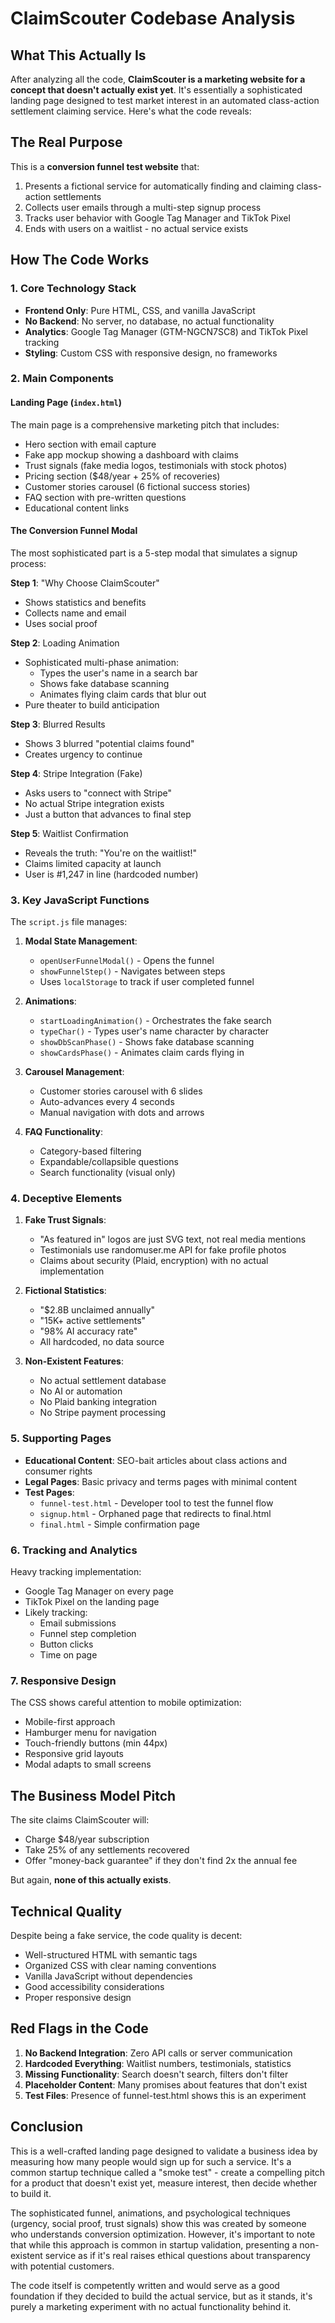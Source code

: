 # ClaimScouter Codebase Analysis

## What This Actually Is

After analyzing all the code, **ClaimScouter is a marketing website for a concept that doesn't actually exist yet**. It's essentially a sophisticated landing page designed to test market interest in an automated class-action settlement claiming service. Here's what the code reveals:

## The Real Purpose

This is a **conversion funnel test website** that:
1. Presents a fictional service for automatically finding and claiming class-action settlements
2. Collects user emails through a multi-step signup process
3. Tracks user behavior with Google Tag Manager and TikTok Pixel
4. Ends with users on a waitlist - no actual service exists

## How The Code Works

### 1. Core Technology Stack
- **Frontend Only**: Pure HTML, CSS, and vanilla JavaScript
- **No Backend**: No server, no database, no actual functionality
- **Analytics**: Google Tag Manager (GTM-NGCN7SC8) and TikTok Pixel tracking
- **Styling**: Custom CSS with responsive design, no frameworks

### 2. Main Components

#### Landing Page (`index.html`)
The main page is a comprehensive marketing pitch that includes:
- Hero section with email capture
- Fake app mockup showing a dashboard with claims
- Trust signals (fake media logos, testimonials with stock photos)
- Pricing section ($48/year + 25% of recoveries)
- Customer stories carousel (6 fictional success stories)
- FAQ section with pre-written questions
- Educational content links

#### The Conversion Funnel Modal
The most sophisticated part is a 5-step modal that simulates a signup process:

**Step 1**: "Why Choose ClaimScouter"
- Shows statistics and benefits
- Collects name and email
- Uses social proof

**Step 2**: Loading Animation
- Sophisticated multi-phase animation:
  - Types the user's name in a search bar
  - Shows fake database scanning
  - Animates flying claim cards that blur out
- Pure theater to build anticipation

**Step 3**: Blurred Results
- Shows 3 blurred "potential claims found"
- Creates urgency to continue

**Step 4**: Stripe Integration (Fake)
- Asks users to "connect with Stripe"
- No actual Stripe integration exists
- Just a button that advances to final step

**Step 5**: Waitlist Confirmation
- Reveals the truth: "You're on the waitlist!"
- Claims limited capacity at launch
- User is #1,247 in line (hardcoded number)

### 3. Key JavaScript Functions

The `script.js` file manages:

1. **Modal State Management**:
   - `openUserFunnelModal()` - Opens the funnel
   - `showFunnelStep()` - Navigates between steps
   - Uses `localStorage` to track if user completed funnel

2. **Animations**:
   - `startLoadingAnimation()` - Orchestrates the fake search
   - `typeChar()` - Types user's name character by character
   - `showDbScanPhase()` - Shows fake database scanning
   - `showCardsPhase()` - Animates claim cards flying in

3. **Carousel Management**:
   - Customer stories carousel with 6 slides
   - Auto-advances every 4 seconds
   - Manual navigation with dots and arrows

4. **FAQ Functionality**:
   - Category-based filtering
   - Expandable/collapsible questions
   - Search functionality (visual only)

### 4. Deceptive Elements

1. **Fake Trust Signals**:
   - "As featured in" logos are just SVG text, not real media mentions
   - Testimonials use randomuser.me API for fake profile photos
   - Claims about security (Plaid, encryption) with no actual implementation

2. **Fictional Statistics**:
   - "$2.8B unclaimed annually"
   - "15K+ active settlements"
   - "98% AI accuracy rate"
   - All hardcoded, no data source

3. **Non-Existent Features**:
   - No actual settlement database
   - No AI or automation
   - No Plaid banking integration
   - No Stripe payment processing

### 5. Supporting Pages

- **Educational Content**: SEO-bait articles about class actions and consumer rights
- **Legal Pages**: Basic privacy and terms pages with minimal content
- **Test Pages**: 
  - `funnel-test.html` - Developer tool to test the funnel flow
  - `signup.html` - Orphaned page that redirects to final.html
  - `final.html` - Simple confirmation page

### 6. Tracking and Analytics

Heavy tracking implementation:
- Google Tag Manager on every page
- TikTok Pixel on the landing page
- Likely tracking:
  - Email submissions
  - Funnel step completion
  - Button clicks
  - Time on page

### 7. Responsive Design

The CSS shows careful attention to mobile optimization:
- Mobile-first approach
- Hamburger menu for navigation
- Touch-friendly buttons (min 44px)
- Responsive grid layouts
- Modal adapts to small screens

## The Business Model Pitch

The site claims ClaimScouter will:
- Charge $48/year subscription
- Take 25% of any settlements recovered
- Offer "money-back guarantee" if they don't find 2x the annual fee

But again, **none of this actually exists**.

## Technical Quality

Despite being a fake service, the code quality is decent:
- Well-structured HTML with semantic tags
- Organized CSS with clear naming conventions
- Vanilla JavaScript without dependencies
- Good accessibility considerations
- Proper responsive design

## Red Flags in the Code

1. **No Backend Integration**: Zero API calls or server communication
2. **Hardcoded Everything**: Waitlist numbers, testimonials, statistics
3. **Missing Functionality**: Search doesn't search, filters don't filter
4. **Placeholder Content**: Many promises about features that don't exist
5. **Test Files**: Presence of funnel-test.html shows this is an experiment

## Conclusion

This is a well-crafted landing page designed to validate a business idea by measuring how many people would sign up for such a service. It's a common startup technique called a "smoke test" - create a compelling pitch for a product that doesn't exist yet, measure interest, then decide whether to build it.

The sophisticated funnel, animations, and psychological techniques (urgency, social proof, trust signals) show this was created by someone who understands conversion optimization. However, it's important to note that while this approach is common in startup validation, presenting a non-existent service as if it's real raises ethical questions about transparency with potential customers.

The code itself is competently written and would serve as a good foundation if they decided to build the actual service, but as it stands, it's purely a marketing experiment with no actual functionality behind it. 